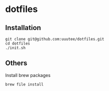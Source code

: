 # dotfiles

## Installation

```
git clone git@github.com:uuutee/dotfiles.git
cd dotfiles
./init.sh
```

## Others

Install brew packages

```
brew file install
```
